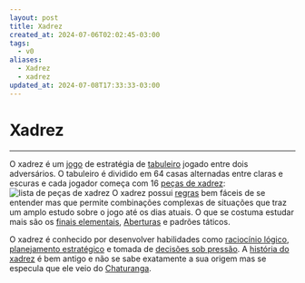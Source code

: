 ```yaml
---
layout: post
title: Xadrez
created_at: 2024-07-06T02:02:45-03:00
tags:
  - v0
aliases:
  - Xadrez
  - xadrez
updated_at: 2024-07-08T17:33:33-03:00
---
```

# Xadrez
----

O xadrez é um [jogo](_insight/2024/07/2024-07-07-Jogo.md) de estratégia de [tabuleiro](_insight/2024/07/2024-07-07-Jogo_de_tabuleiro.md) jogado entre dois adversários. O tabuleiro é dividido em 64 casas alternadas entre claras e escuras e cada jogador começa com 16 [peças de xadrez](_insight/2024/07/2024-07-06-Pecas_de_xadrez.md):
![lista de peças de xadrez](_insight/2024/07/2024-07-06-Pecas_de_xadrez.md#^lista-de-pecas)
O xadrez possui [regras](_insight/2024/07/2024-07-07-Regras_do_xadrez.md) bem fáceis de se entender mas que permite combinações complexas de situações que traz um amplo estudo sobre o jogo até os dias atuais. O que se costuma estudar mais são os [finais elementais](_insight/2024/07/2024-07-06-Finais_elementais.md), [Aberturas](_draft/2024/07/2024-07-06-Aberturas_de_xadrez.md) e padrões táticos.

O xadrez é conhecido por desenvolver habilidades como [raciocínio lógico](_insight/2024/07/2024-07-07-Raciocínio_logico.md), [planejamento estratégico](_insight/2024/07/2024-07-07-Planejamento_estrategico.md) e tomada de [decisões sob pressão](_insight/2024/07/2024-07-07-Decisoes_sob_pressao.md). A [história do xadrez](_insight/2024/07/2024-07-07-Historia_do_xadrez.md) é bem antigo e não se sabe exatamente a sua origem mas se especula que ele veio do [Chaturanga](_insight/2024/07/2024-07-07-Chaturanga.md).
